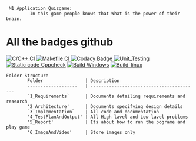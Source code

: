      M1_Application_Quizgame:
             In this game people knows that What is the power of their brain. 
             
 # All the badges github
 [![C/C++ CI](https://github.com/Susabhan/c-quiz-/actions/workflows/c-cpp.yml/badge.svg)](https://github.com/Susabhan/c-quiz-/actions/workflows/c-cpp.yml)
[![Makefile CI](https://github.com/Susabhan/M1_Application_Quizgame/actions/workflows/makefile.yml/badge.svg)](https://github.com/Susabhan/M1_Application_Quizgame/actions/workflows/makefile.yml)
[![Codacy Badge](https://app.codacy.com/project/badge/Grade/d4c7c7e9dc8f418dac5f6c42048a1d50)](https://www.codacy.com/gh/Susabhan/M1_Application_Quizgame/dashboard?utm_source=github.com&amp;utm_medium=referral&amp;utm_content=Susabhan/M1_Application_Quizgame&amp;utm_campaign=Badge_Grade)
[![Unit_Testing](https://github.com/Susabhan/M1_Application_Quizgame/actions/workflows/unit_test.yml/badge.svg)](https://github.com/Susabhan/M1_Application_Quizgame/actions/workflows/unit_test.yml)
[![Static code Cppcheck](https://github.com/Susabhan/M1_Application_Quizgame/actions/workflows/cpp_cheak.yml/badge.svg)](https://github.com/Susabhan/M1_Application_Quizgame/actions/workflows/cpp_cheak.yml)
[![Build Windows](https://github.com/Susabhan/M1_Application_Quizgame/actions/workflows/Build%20Windows.yml/badge.svg)](https://github.com/Susabhan/M1_Application_Quizgame/actions/workflows/Build%20Windows.yml)
[![Build_linux](https://github.com/Susabhan/M1_Application_Quizgame/actions/workflows/Build_linux.yml/badge.svg)](https://github.com/Susabhan/M1_Application_Quizgame/actions/workflows/Build_linux.yml)

    Folder Structure
            Folder                | Description
            -------------------   | -----------------------------------------
            `1_Requirements`      | Documents detailing requirements and research
            '2_Architecture'      | Documents specifying design details
            `3_Implementation`    | All code and documentation
            '4_TestPlanAndOutput' | All High lavel and Low lavel problems
            '5_Report'            | Its about how to run the pograme and play game
            '6_ImageAndVideo'     | Store images only
